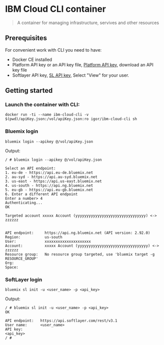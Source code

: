 # IBM Cloud CLI container

> A container for managing infrastructure, servives and other resources

## Prerequisites

For convenient work with CLI you need to have:


- Docker CE installed
- Platform API key or an API key file, [Platform API key](https://console.bluemix.net/iam/#/apikeys), download an API key file
- Softlayer API key, [SL API key](https://control.bluemix.net/account/users), Select "View" for your user.

## Getting started

### Launch the container with CLI:

```
docker run -ti --name ibm-cloud-cli -v $(pwd)/apiKey.json:/vol/apiKey.json:ro igor/ibm-cloud-cli sh
```  

### Bluemix login

```
bluemix login --apikey @/vol/apiKey.json
```

Output:

```
/ # bluemix login --apikey @/vol/apiKey.json

Select an API endpoint:
1. eu-de - https://api.eu-de.bluemix.net
2. au-syd - https://api.au-syd.bluemix.net
3. us-east - https://api.us-east.bluemix.net
4. us-south - https://api.ng.bluemix.net
5. eu-gb - https://api.eu-gb.bluemix.net
6. Enter a different API endpoint
Enter a number> 4
Authenticating...
OK

Targeted account xxxxx Account (yyyyyyyyyyyyyyyyyyyyyyyyyyyyyyyy) <-> zzzzzz


API endpoint:     https://api.ng.bluemix.net (API version: 2.92.0)
Region:           us-south
User:             xxxxxxxxxxxxxxxxxxxxx
Account:          xxxxx Account (yyyyyyyyyyyyyyyyyyyyyyyyyyyyyyyy) <-> zzzzzz
Resource group:   No resource group targeted, use 'bluemix target -g RESOURCE_GROUP'
Org:
Space:

```  


### SoftLayer login

```
bluemix sl init -u <user_name> -p <api_key>
```

Output:

```
/ # bluemix sl init -u <user_name> -p <api_key>
OK

API endpoint:   https://api.softlayer.com/rest/v3.1
User name:      <user_name>
API key:        
<api_key>
/ #
```